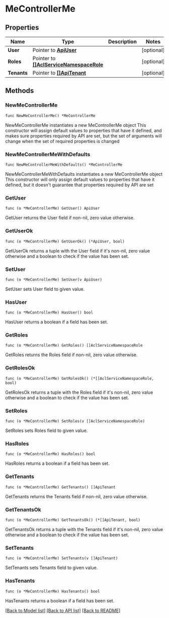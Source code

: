 # MeControllerMe

## Properties

Name | Type | Description | Notes
------------ | ------------- | ------------- | -------------
**User** | Pointer to [**ApiUser**](ApiUser.md) |  | [optional] 
**Roles** | Pointer to [**[]AclServiceNamespaceRole**](AclServiceNamespaceRole.md) |  | [optional] 
**Tenants** | Pointer to [**[]ApiTenant**](ApiTenant.md) |  | [optional] 

## Methods

### NewMeControllerMe

`func NewMeControllerMe() *MeControllerMe`

NewMeControllerMe instantiates a new MeControllerMe object
This constructor will assign default values to properties that have it defined,
and makes sure properties required by API are set, but the set of arguments
will change when the set of required properties is changed

### NewMeControllerMeWithDefaults

`func NewMeControllerMeWithDefaults() *MeControllerMe`

NewMeControllerMeWithDefaults instantiates a new MeControllerMe object
This constructor will only assign default values to properties that have it defined,
but it doesn't guarantee that properties required by API are set

### GetUser

`func (o *MeControllerMe) GetUser() ApiUser`

GetUser returns the User field if non-nil, zero value otherwise.

### GetUserOk

`func (o *MeControllerMe) GetUserOk() (*ApiUser, bool)`

GetUserOk returns a tuple with the User field if it's non-nil, zero value otherwise
and a boolean to check if the value has been set.

### SetUser

`func (o *MeControllerMe) SetUser(v ApiUser)`

SetUser sets User field to given value.

### HasUser

`func (o *MeControllerMe) HasUser() bool`

HasUser returns a boolean if a field has been set.

### GetRoles

`func (o *MeControllerMe) GetRoles() []AclServiceNamespaceRole`

GetRoles returns the Roles field if non-nil, zero value otherwise.

### GetRolesOk

`func (o *MeControllerMe) GetRolesOk() (*[]AclServiceNamespaceRole, bool)`

GetRolesOk returns a tuple with the Roles field if it's non-nil, zero value otherwise
and a boolean to check if the value has been set.

### SetRoles

`func (o *MeControllerMe) SetRoles(v []AclServiceNamespaceRole)`

SetRoles sets Roles field to given value.

### HasRoles

`func (o *MeControllerMe) HasRoles() bool`

HasRoles returns a boolean if a field has been set.

### GetTenants

`func (o *MeControllerMe) GetTenants() []ApiTenant`

GetTenants returns the Tenants field if non-nil, zero value otherwise.

### GetTenantsOk

`func (o *MeControllerMe) GetTenantsOk() (*[]ApiTenant, bool)`

GetTenantsOk returns a tuple with the Tenants field if it's non-nil, zero value otherwise
and a boolean to check if the value has been set.

### SetTenants

`func (o *MeControllerMe) SetTenants(v []ApiTenant)`

SetTenants sets Tenants field to given value.

### HasTenants

`func (o *MeControllerMe) HasTenants() bool`

HasTenants returns a boolean if a field has been set.


[[Back to Model list]](../README.md#documentation-for-models) [[Back to API list]](../README.md#documentation-for-api-endpoints) [[Back to README]](../README.md)


